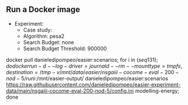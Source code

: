 
## Run a Docker image

 - Experiment: 
   - Case study: 
   - Algorithm: pesa2
   - Search Budget: none
   - Search Budget Threshold: 900000

docker pull danieledipompeo/easier:scenarios; for i in $(seq 1 31); do docker run -d --log-driver=journald --rm --mount type=tmpfs,destination=/tmp -v /mnt/data/easier/nsgaiii-cocome-eval-200-nod-5/run$i:/mnt/easier-output/ danieledipompeo/easier:scenarios https://raw.githubusercontent.com/danieledipompeo/easier-experiment-data/main/nsgaiii-cocome-eval-200-nod-5/config.ini modelling-energy; done 

